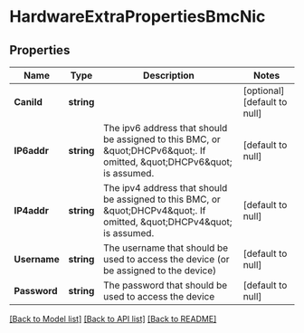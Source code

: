 # HardwareExtraPropertiesBmcNic

## Properties
Name | Type | Description | Notes
------------ | ------------- | ------------- | -------------
**CaniId** | **string** |  | [optional] [default to null]
**IP6addr** | **string** | The ipv6 address that should be assigned to this BMC, or \&quot;DHCPv6\&quot;. If omitted, \&quot;DHCPv6\&quot; is assumed. | [default to null]
**IP4addr** | **string** | The ipv4 address that should be assigned to this BMC, or \&quot;DHCPv4\&quot;.  If omitted, \&quot;DHCPv4\&quot; is assumed. | [default to null]
**Username** | **string** | The username that should be used to access the device (or be assigned to the device) | [default to null]
**Password** | **string** | The password that should be used to access the device | [default to null]

[[Back to Model list]](../README.md#documentation-for-models) [[Back to API list]](../README.md#documentation-for-api-endpoints) [[Back to README]](../README.md)

